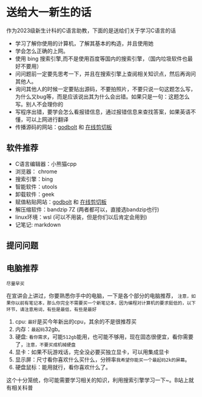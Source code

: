 # 送给大一新生的话

作为2023级新生计科的C语言助教，下面的是送给们关于学习C语言的话

- 学习了解你使用的计算机，了解其基本的构造，并且使用她
- 学会怎么正确的上网。
- 使用 bing 搜索引擎,而不是使用百度等国内的搜索引擎，（国内垃圾软件也最好不要用）
- 问问题前一定要先思考一下，并且在搜索引擎上查阅相关知识点，然后再询问其他人。
- 询问其他人的时候一定要贴出源码，不要拍照片，不要只说一句这题怎么写，为什么又bug等，而是应该说出其为什么会出错。如果只是一句：这题怎么写。别人不会理你的
- 写程序出错，要学会怎么看报错信息，通过报错信息来查找答案，如果英语不懂，可以上网进行翻译
- 传播源码的网站：[godbolt](https://godbolt.org/) 和 [在线剪切板](https://paste.nugine.xyz/)

## 软件推荐

- C语言编辑器：小熊猫cpp
- 浏览器： chrome
- 搜索引擎：bing
- 智能软件：utools
- 卸载软件：geek
- 赋值粘贴网站：[godbolt](https://godbolt.org/) 和 [在线剪切板](https://paste.nugine.xyz/)
- 解压缩软件：bandzip 7Z (两者都可以，直接选bandzip也行)
- linux环境：wsl (可以不用装，但是你们以后肯定会用到)
- 记笔记: markdown

## 提问问题


## 电脑推荐

`尽量早买`

在宣讲会上讲过，你要熟悉你手中的电脑，一下是各个部分的电脑推荐， `注意，如果你以前有笔记本，那么你完全不需要买一个新笔记本，因为编程对计算机的要求挺低的，以下环节，请注意用词，有些是最低，有些是最好`

1. cpu: `最好`是买今年新出的cpu，其余的不是很推荐买
2. 内存：`最起码`32gb。
3. 硬盘: `看你需求`，可能`512gb`能用，也可能不够用，现在固态很便宜，看你需要了，`注意，不要买成机械硬盘`
4. 显卡：如果不玩游戏话，完全没必要买独立显卡，可以用集成显卡
5. 显示屏：尺寸看你喜欢什么买什么，分辨率`我希望你能买一个最起码2k的屏幕`。
6. 硬盘鼠标：能用就行，看你喜欢什么了。

这个十分笼统，你可能需要学习相关的知识，利用搜索引擎学习一下~。B站上就有相关科普